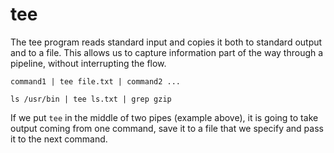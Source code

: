 # tee

The tee program reads standard input and copies it both to standard output and to a
file. This allows us to capture information part of the way through a pipeline, without
interrupting the flow.

```shell
command1 | tee file.txt | command2 ...
```

```shell
ls /usr/bin | tee ls.txt | grep gzip
```

If we put `tee` in the middle of two pipes (example above), it is going to take output
coming from one command, save it to a file that we specify and pass it to the next
command.
